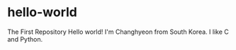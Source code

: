 # hello-world
The First Repository
Hello world!
I'm Changhyeon from South Korea.
I like C and Python.
